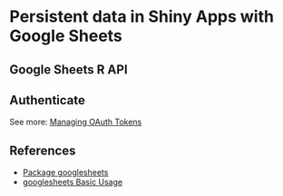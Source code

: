 <!-- -->
# Persistent data in Shiny Apps with Google Sheets

## Google Sheets R API

## Authenticate
See more: [Managing OAuth Tokens](https://rawgit.com/jennybc/googlesheets/master/vignettes/managing-auth-tokens.html)

## References
* [Package googlesheets](https://cran.r-project.org/web/packages/googlesheets/googlesheets.pdf)
* [googlesheets Basic Usage](https://cran.r-project.org/web/packages/googlesheets/vignettes/basic-usage.html)

